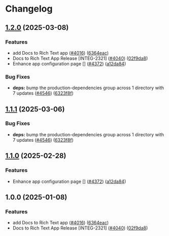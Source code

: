 # Changelog

## [1.2.0](https://github.com/peter-ellavationlabs/marketplace-partner-apps/compare/docs-to-rich-text-v1.1.1...docs-to-rich-text-v1.2.0) (2025-03-08)


### Features

* add Docs to Rich Text app ([#4016](https://github.com/peter-ellavationlabs/marketplace-partner-apps/issues/4016)) ([6364eac](https://github.com/peter-ellavationlabs/marketplace-partner-apps/commit/6364eacfca217f58d875a86cf0f307d2d2b0c4c2))
* Docs to Rich Text App Release [INTEG-2321] ([#4040](https://github.com/peter-ellavationlabs/marketplace-partner-apps/issues/4040)) ([02f9da8](https://github.com/peter-ellavationlabs/marketplace-partner-apps/commit/02f9da828e47d0334606659ca089665db38d5512))
* Enhance app configuration page [] ([#4372](https://github.com/peter-ellavationlabs/marketplace-partner-apps/issues/4372)) ([a12da84](https://github.com/peter-ellavationlabs/marketplace-partner-apps/commit/a12da841ce09e31e6436a0109e8bea75a13683c6))


### Bug Fixes

* **deps:** bump the production-dependencies group across 1 directory with 7 updates ([#4546](https://github.com/peter-ellavationlabs/marketplace-partner-apps/issues/4546)) ([6323f8f](https://github.com/peter-ellavationlabs/marketplace-partner-apps/commit/6323f8f63f4cbf6de3632b64ea9e3960d43ca7ad))

## [1.1.1](https://github.com/contentful/marketplace-partner-apps/compare/docs-to-rich-text-v1.1.0...docs-to-rich-text-v1.1.1) (2025-03-06)


### Bug Fixes

* **deps:** bump the production-dependencies group across 1 directory with 7 updates ([#4546](https://github.com/contentful/marketplace-partner-apps/issues/4546)) ([6323f8f](https://github.com/contentful/marketplace-partner-apps/commit/6323f8f63f4cbf6de3632b64ea9e3960d43ca7ad))

## [1.1.0](https://github.com/contentful/marketplace-partner-apps/compare/docs-to-rich-text-v1.0.0...docs-to-rich-text-v1.1.0) (2025-02-28)


### Features

* Enhance app configuration page [] ([#4372](https://github.com/contentful/marketplace-partner-apps/issues/4372)) ([a12da84](https://github.com/contentful/marketplace-partner-apps/commit/a12da841ce09e31e6436a0109e8bea75a13683c6))

## 1.0.0 (2025-01-08)


### Features

* add Docs to Rich Text app ([#4016](https://github.com/contentful/marketplace-partner-apps/issues/4016)) ([6364eac](https://github.com/contentful/marketplace-partner-apps/commit/6364eacfca217f58d875a86cf0f307d2d2b0c4c2))
* Docs to Rich Text App Release [INTEG-2321] ([#4040](https://github.com/contentful/marketplace-partner-apps/issues/4040)) ([02f9da8](https://github.com/contentful/marketplace-partner-apps/commit/02f9da828e47d0334606659ca089665db38d5512))
